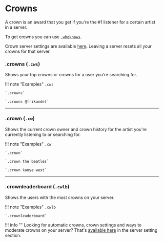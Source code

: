 # Crowns

A crown is an award that you get if you're the #1 listener for a certain artist in a server.

To get crowns you can use [`.whoknows`](/commands/artists.html#whoknows-wk-w).

Crown server settings are available [here](/guildsettings/crownsettings.html). Leaving a server resets all your crowns for that server.

### .crowns  (`.cws`)

Shows your top crowns or crowns for a user you're searching for.


!!! note "Examples"
    `.cws`

    `.crowns`

    `.crowns @frikandel`
    
---
### .crown (`.cw`)

Shows the current crown owner and crown history for the artist you're currently listening to or searching for.

!!! note "Examples"
    `.cw`

    `.crown`

    `.crown the beatles`

    `.crown kanye west`

---   
### .crownleaderboard (`.cwlb`)

Shows the users with the most crowns on your server.

!!! note "Examples"
    `.cwlb`

    `.crownleaderboard`

    
!!! info ""
    Looking for automatic crowns, crown settings and ways to moderate crowns on your server? That's [available here](/guildsettings/crownsettings.html) in the server setting section.